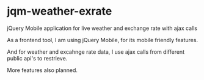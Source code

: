 # jqm-weather-exrate
jQuery Mobile application for live weather and exchange rate with ajax calls

As a frontend tool, I am using jQuery Mobile, for its mobile friendly features. 

And for weather and excahnge rate data, I use ajax calls from different public api's to restrieve. 

More features also planned.
